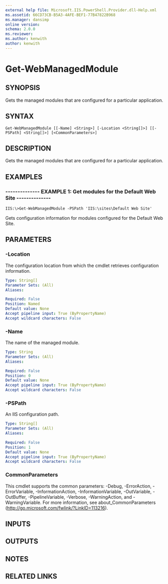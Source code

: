 ```yaml
---
external help file: Microsoft.IIS.PowerShell.Provider.dll-Help.xml
ms.assetid: 66CD73CB-B5A3-4AFE-BEF1-77B47822B968
ms.manager: dansimp
online version: 
schema: 2.0.0
ms.reviewer:
ms.author: kenwith
author: kenwith
---
```


# Get-WebManagedModule

## SYNOPSIS
Gets the managed modules that are configured for a particular application.

## SYNTAX

```
Get-WebManagedModule [[-Name] <String>] [-Location <String[]>] [[-PSPath] <String[]>] [<CommonParameters>]
```

## DESCRIPTION
Gets the managed modules that are configured for a particular application.

## EXAMPLES

### -------------- EXAMPLE 1: Get modules for the Default Web Site --------------
```
IIS:\>Get-WebManagedModule -PSPath 'IIS:\sites\Default Web Site'
```

Gets configuration information for modules configured for the Default Web Site.

## PARAMETERS

### -Location
The configuration location from which the cmdlet retrieves configuration information.

```yaml
Type: String[]
Parameter Sets: (All)
Aliases: 

Required: False
Position: Named
Default value: None
Accept pipeline input: True (ByPropertyName)
Accept wildcard characters: False
```

### -Name
The name of the managed module.

```yaml
Type: String
Parameter Sets: (All)
Aliases: 

Required: False
Position: 0
Default value: None
Accept pipeline input: True (ByPropertyName)
Accept wildcard characters: False
```

### -PSPath
An IIS configuration path.

```yaml
Type: String[]
Parameter Sets: (All)
Aliases: 

Required: False
Position: 1
Default value: None
Accept pipeline input: True (ByPropertyName)
Accept wildcard characters: False
```

### CommonParameters
This cmdlet supports the common parameters: -Debug, -ErrorAction, -ErrorVariable, -InformationAction, -InformationVariable, -OutVariable, -OutBuffer, -PipelineVariable, -Verbose, -WarningAction, and -WarningVariable. For more information, see about_CommonParameters (http://go.microsoft.com/fwlink/?LinkID=113216).

## INPUTS

## OUTPUTS

## NOTES

## RELATED LINKS

